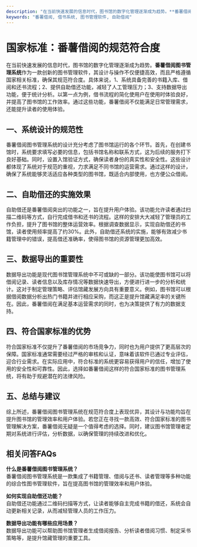 ```yaml
---
description: "在当前快速发展的信息时代，图书馆的数字化管理逐渐成为趋势。**番薯借阅图书管理系统**作为一款创新的图书管理软件，其设计与操作不仅便捷高效，而且严格遵循国家相关标准，确保其规范符合度。具体来说，1、系统具备完善的书籍入库、借阅和还书流程；2、提供自助借还功能，减轻了人工管理压力；3、支持数据导出功能，便于统计分析。以第一点为例，借书流程的简化使用户在使用时体验良好，并提高了图书馆的工作效率。通过这些功能，番薯借阅不仅能满足日常管理需求，还能提升读者的使用体验。"
keywords: "番薯借阅, 借书系统, 图书管理软件, 自助借阅"
---
```

# 国家标准：番薯借阅的规范符合度

在当前快速发展的信息时代，图书馆的数字化管理逐渐成为趋势。**番薯借阅图书管理系统**作为一款创新的图书管理软件，其设计与操作不仅便捷高效，而且严格遵循国家相关标准，确保其规范符合度。具体来说，1、系统具备完善的书籍入库、借阅和还书流程；2、提供自助借还功能，减轻了人工管理压力；3、支持数据导出功能，便于统计分析。以第一点为例，借书流程的简化使用户在使用时体验良好，并提高了图书馆的工作效率。通过这些功能，番薯借阅不仅能满足日常管理需求，还能提升读者的使用体验。

## 一、系统设计的规范性

番薯借阅图书管理系统的设计充分考虑了图书馆运行的各个环节。首先，在创建书馆时，系统要求填写必要的信息，包括书馆名称和联系方式，这为后续的服务打下良好基础。同时，设置入馆验证方式，确保读者身份的真实性和安全性。这些设计都体现了系统对于规范的重视，力求满足不同书馆的运营需求。通过这样的设计，确保了系统能够灵活适应各种类型的图书馆，既适合内部使用，也方便公众借阅。

## 二、自助借还的实施效果

自助借还是番薯借阅突出的功能之一，旨在提升用户体验。该功能允许读者通过扫描二维码等方式，自行完成借书和还书的流程。这样的安排大大减轻了管理员的工作负担，提升了图书馆的整体运营效率。根据调查数据显示，实现自助借还的书馆，读者使用频率提高了约30%。此外，自助借还系统的实施，能够有效减少书籍管理中的错误，提高借还准确率，使得图书馆的资源管理更加高效。

## 三、数据导出的重要性

数据导出功能是现代图书馆管理系统中不可或缺的一部分。该功能使图书馆可以将借阅记录、读者信息以及库存情况等数据快速导出，方便进行进一步的分析和统计。这对于制定管理策略、评估馆藏发展方向具有重要意义。例如，图书馆可以根据借阅数据分析出热门书籍并进行相应采购，而这正是提升馆藏满足率的关键所在。因此，番薯借阅在满足基本运营需求的同时，也为决策提供了有力的数据支持。

## 四、符合国家标准的优势

符合国家标准不仅提升了番薯借阅的市场竞争力，同时也为用户提供了更高层次的保障。国家标准通常需要经过严格的审核和认证，意味着该软件已通过专业评估，迎合行业需求。在实际应用中，符合标准的系统更容易获得用户的信任，增加了使用的安全性和可靠性。因此，选择如番薯借阅这样的符合国家标准的图书管理系统，将有助于规避潜在的法律风险。

## 五、总结与建议

综上所述，番薯借阅图书管理系统在规范符合度上表现优异，其设计与功能均旨在提升图书馆的管理效率和用户体验。若您正在寻找一款高效、符合国家标准的图书管理解决方案，番薯借阅无疑是一个值得考虑的选择。同时，建议图书馆管理者定期对系统进行评估，分析数据，以确保管理的持续改进和优化。

## 相关问答FAQs

**什么是番薯借阅图书管理系统？**  
番薯借阅图书管理系统是一款集成了书籍管理、借阅与还书、读者管理等多种功能的综合性图书管理软件，旨在提高图书馆的管理效率和用户体验。

**如何实现自助借还功能？**  
自助借还功能通过二维码扫描等方式，让读者能够自主完成书籍的借还，系统会自动更新相关记录，从而减轻管理人员的工作压力。

**数据导出功能有哪些应用场景？**  
数据导出功能可以帮助图书馆管理者生成借阅报告、分析读者借阅习惯、制定采书策略等，是提升馆藏管理的重要工具。
